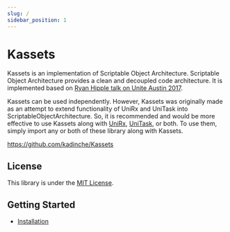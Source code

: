 ```yaml
---
slug: /
sidebar_position: 1
---
```


# Kassets

Kassets is an implementation of Scriptable Object Architecture. Scriptable Object Architecture provides a clean and decoupled code architecture. It is implemented based on [Ryan Hipple talk on Unite Austin 2017](https://youtu.be/raQ3iHhE_Kk).

Kassets can be used independently. However, Kassets was originally made as an attempt to extend functionality of UniRx and UniTask into ScriptableObjectArchitecture. So, it is recommended and would be more effective to use Kassets along with [UniRx], [UniTask], or both. To use them, simply import any or both of these library along with Kassets.

https://github.com/kadinche/Kassets

## License

This library is under the [MIT License](https://github.com/kadinche/Kassets/blob/main/LICENSE).

## Getting Started

- [Installation](/getting-started/installation)

[Kassets]: https://github.com/kadinche/Kassets
[UniRx]: https://github.com/neuecc/UniRx
[UniTask]: https://github.com/Cysharp/UniTask
